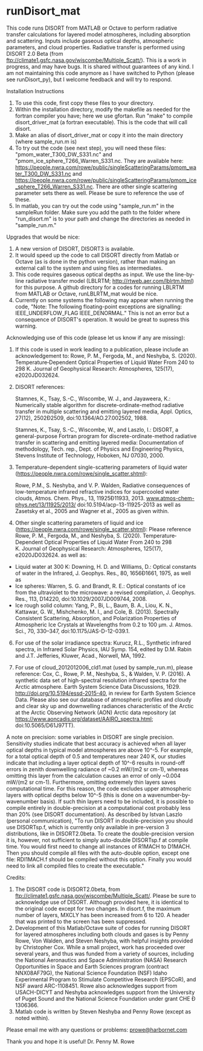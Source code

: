 runDisort_mat
==============

This code runs DISORT from MATLAB or Octave to perform radiative transfer calculations for layered model atmospheres, including absorption and scattering. Inputs include gaseous optical depths, atmospheric parameters, and cloud properties. Radiative transfer is performed using DISORT 2.0 Beta (from ftp://climate1.gsfc.nasa.gov/wiscombe/Multiple_Scatt/). This is a work in progress, and may have bugs. It is shared without guarantees of any kind. I am not maintaining this code anymore as I have switched to Python (please see runDisort_py), but I welcome feedback and will try to respond.

Installation Instructions
1) To use this code, first copy these files to your directory. 
2) Within the installation directory, modify the makefile as needed for the fortran compiler you have; here we use gfortan. Run "make" to compile disort_driver_mat (a fortran executable). This is the code that will call disort.
3) Make an alias of disort_driver_mat or copy it into the main directory (where sample_run.m is) 
4) To try out the code (see next step), you will need these files: "pmom_water_T300_DW_S331.nc" and "pmom_ice_sphere_T266_Warren_S331.nc. They are available here:
https://people.nwra.com/rowe/public/singleScatteringParams/pmom_water_T300_DW_S331.nc and https://people.nwra.com/rowe/public/singleScatteringParams/pmom_ice_sphere_T266_Warren_S331.nc. There are other single scattering parameter sets there as well. Please be sure to reference the use of these.
5) In matlab, you can try out the code using "sample_run.m" in the sampleRun folder.  Make sure you add the path to the folder where "run_disort.m" is to your path and change the directories as needed in "sample_run.m."


Upgrades that would be nice: 
1) A new version of DISORT, DISORT3 is available. 
2) It would speed up the code to call DISORT directly from Matlab or Octave (as is done in the python version), rather than making an external call to the system and using files as intermediates.
3) This code requires gaseous optical depths as input. We use the line-by-line radiative transfer model (LBLRTM; http://rtweb.aer.com/lblrtm.html) for this purpose. A github directory for a codes for running LBLRTM from MATLAB or Octave, runLBLRTM_mat would be nice.
6) Currently on some systems the following may appear when running the code, "Note: The following floating-point exceptions are signalling: IEEE_UNDERFLOW_FLAG IEEE_DENORMAL." This is not an error but a consequence of DISORT's operation. It would be great to supress this warning.


Acknowledging use of this code (please let us know if any are missing):

1) If this code is used in work leading to a publication, please include an acknowledgement to: Rowe, P. M., Fergoda, M., and Neshyba, S. (2020). Temperature‐Dependent Optical Properties of Liquid Water From 240 to 298 K. Journal of Geophysical Research: Atmospheres, 125(17), e2020JD032624.

2) DISORT references: 

    Stamnes, K., Tsay, S.-C., Wiscombe, W. J., and Jayaweera, K.: Numerically stable algorithm for discrete-ordinate-method radiative transfer in multiple scattering and emitting layered media, Appl. Optics, 27(12), 2502Ð2509, doi:10.1364/AO.27.002502, 1988. 

    Stamnes, K., Tsay, S.-C., Wiscombe, W., and Laszlo, I.: DISORT, a general-purpose Fortran program for discrete-ordinate-method radiative transfer in scattering and emitting layered media: Documentation of methodology, Tech. rep., Dept. of Physics and Engineering Physics, Stevens Institute of Technology, Hoboken, NJ 07030, 2000. 

3) Temperature-dependent single-scattering parameters of liquid water (https://people.nwra.com/rowe/single_scatter.shtml):

    Rowe, P.M., S. Neshyba, and V. P. Walden, Radiative consequences of low-temperature infrared refractive indices for supercooled water clouds, Atmos. Chem. Phys., 13, 11925Ð11933, 2013. www.atmos-chem-phys.net/13/11925/2013/ doi:10.5194/acp-13-11925-2013 as well as Zasetsky et al., 2005 and Wagner et al., 2005 as given within.

4) Other single scattering parameters of liquid and ice (https://people.nwra.com/rowe/single_scatter.shtml): Please reference Rowe, P. M., Fergoda, M., and Neshyba, S. (2020). Temperature‐Dependent Optical Properties of Liquid Water From 240 to 298 K. Journal of Geophysical Research: Atmospheres, 125(17), e2020JD032624. as well as:
- Liquid water at 300 K: Downing, H. D. and Williams, D.: Optical constants of water in the Infrared, J. Geophys. Res., 80, 1656Ð1661, 1975, as well as 
- Ice spheres: Warren, S. G. and Brandt, R. E.: Optical constants of ice from the ultraviolet to the microwave: a revised compilation, J. Geophys. Res., 113, D14220, doi:10.1029/2007JD009744, 2008. 
- Ice rough solid column: Yang, P., Bi, L., Baum, B. A., Liou, K. N., Kattawar, G. W., Mishchenko, M. I., and Cole, B. (2013). Spectrally Consistent Scattering, Absorption, and Polarization Properties of Atmospheric Ice Crystals at Wavelengths from 0.2 to 100 μm. J. Atmos. Sci., 70, 330–347, doi:10.1175/JAS-D-12-039.1. 

6) For use of the solar irradiance spectra: Kurucz, R.L., Synthetic infrared spectra, in Infrared Solar Physics, IAU Symp. 154, edited by D.M. Rabin and J.T. Jefferies, Kluwer, Acad., Norwell, MA, 1992.

7) For use of cloud_2012012006_cld1.mat (used by sample_run.m), please reference: Cox, C., Rowe, P. M., Neshyba, S., & Walden, V. P. (2016). A synthetic data set of high-spectral resolution infrared spectra for the Arctic atmosphere. Earth System Science Data Discussions, 1Ð29. http://doi.org/10.5194/essd-2015-40, in review for Earth System Science Data. Please also see our database of atmospheric profiles and cloudy and clear sky up and downwelling radiances characteristic of the Arctic at the Arctic Observing Network (AON) Arctic data repository (at https://www.aoncadis.org/dataset/AAIRO_spectra.html; doi:10.5065/D61J97TT).




A note on precision: some variables in DISORT are single precision. Sensitivity studies indicate that best accuracy is achieved when all layer optical depths in typical model atmospheres are above 10^-5. For example, for a total optical depth of 0.5 and temperatures near 240 K, our studies indicate that including a layer optical depth of 10^-6 results in round-off errors in zenith downwelling radiance of ~0.2 mW/(m2 sr cm-1), whereas omitting this layer from the calculation causes an error of only ~0.004 mW/(m2 sr cm-1). Furthermore, omitting extremely thin layers saves computational time. For this reason, the code excludes upper atmospheric layers with optical depths below 10^-5 (this is done on a wavenumber-by-wavenumber basis). If such thin layers need to be included, it is possible to compile entirely in double-precision at a computational cost probably less than 20% (see DISORT documentation). As described by Istvan Laszlo (personal communication), "To run DISORT in double-precision you should use DISORTsp.f, which is currently only available in pre-version 3 distributions, like in DISORT2.0beta. To create the double-precision version it is, however, not sufficient to simply auto-double DISORTsp.f at compile time. You would first need to change all instances of R1MACH to D1MACH. Then you should compile all files with the auto-double option, except one file: RDI1MACH.f should be compiled without this option. Finally you would need to link all compiled files to create the executable."


Credits:

1) The DISORT code is DISORT2.0beta, from ftp://climate1.gsfc.nasa.gov/wiscombe/Multiple_Scatt/. Please be sure to acknowledge use of DISORT. Although provided here, it is identical to the original code except for two changes. In disort.f, the maximum number of layers, MXCLY has been increased from 6 to 120. A header that was printed to the screen has been suppressed.
2) Development of this Matlab/Octave suite of codes for running DISORT for layered atmospheres including both clouds and gases is by Penny Rowe, Von Walden, and Steven Neshyba, with helpful insights provided by Christopher Cox. While a small project, work has proceeded over several years, and thus was funded from a variety of sources, including the National Aeronautics and Space Administration (NASA) Research Opportunities in Space and Earth Sciences program (contract NNX08AF79G), the National Science Foundation (NSF) Idaho Experimental Program to Stimulate Competitive Research (EPSCoR), and NSF award ARC-1108451. Rowe also acknowledges support from USACH-DICYT and Neshyba acknowledges support from the University of Puget Sound and the National Science Foundation under grant CHE Ð 1306366.
3) Matlab code is written by Steven Neshyba and Penny Rowe (except as noted within). 



Please email me with any questions or problems: prowe@harbornet.com

Thank you and hope it is useful!
Dr. Penny M. Rowe
